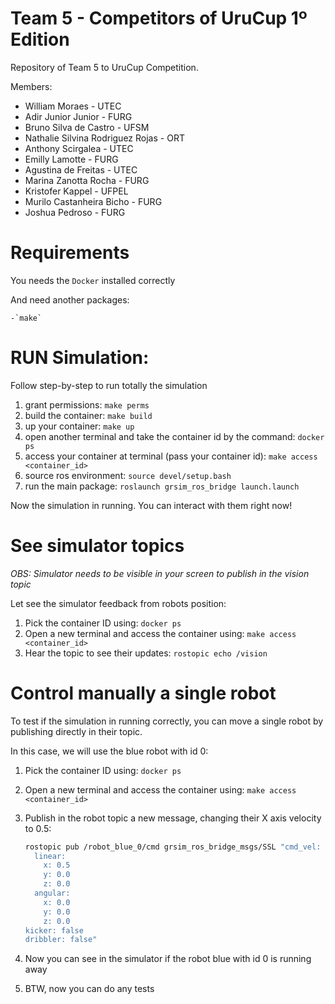 # Team 5 - Competitors of UruCup 1º Edition

Repository of Team 5 to UruCup Competition.

Members:

* William Moraes - UTEC
* Adir Junior Junior - FURG
* Bruno Silva de Castro - UFSM
* Nathalie Silvina Rodriguez Rojas - ORT
* Anthony Scirgalea - UTEC
* Emilly Lamotte - FURG
* Agustina de Freitas - UTEC
* Marina Zanotta Rocha - FURG
* Kristofer Kappel - UFPEL
* Murilo Castanheira Bicho - FURG
* Joshua Pedroso - FURG



# Requirements

You needs the `Docker` installed correctly

And need another packages:

    -`make`


# RUN Simulation:

Follow step-by-step to run totally the simulation

1. grant permissions:	`make perms`
2. build the container:    `make build`
3. up your container:   	`make up`
4. open another terminal and take the container id by the command:	`docker ps`
5. access your container at terminal (pass your container id):	`make access <container_id>`
6. source ros environment:	`source devel/setup.bash`
7. run the main package: 	`roslaunch grsim_ros_bridge launch.launch`

Now the simulation in running. You can interact with them right now!


# See simulator topics

*OBS: Simulator needs to be visible in your screen to publish in the vision topic*


Let see the simulator feedback from robots position:

1. Pick the container ID using:	`docker ps`
2. Open a new terminal and access the container using:	`make access <container_id>`
3. Hear the topic to see their updates:	`rostopic echo /vision`


# Control manually a single robot

To test if the simulation in running correctly, you can move a single robot by publishing directly in their topic.

In this case, we will use the blue robot with id 0:

1. Pick the container ID using:	`docker ps`
2. Open a new terminal and access the container using:	`make access <container_id>`
3. Publish in the robot topic a new message, changing their X axis velocity to 0.5:

   ```bash
   rostopic pub /robot_blue_0/cmd grsim_ros_bridge_msgs/SSL "cmd_vel:
     linear:
       x: 0.5 
       y: 0.0
       z: 0.0
     angular:
       x: 0.0
       y: 0.0
       z: 0.0
   kicker: false
   dribbler: false"
   ```
4. Now you can see in the simulator if the robot blue with id 0 is running away
5. BTW, now you can do any tests

